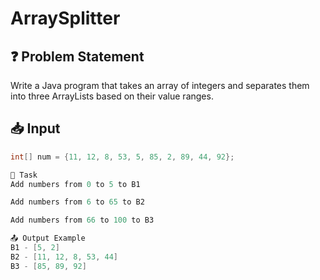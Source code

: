 # ArraySplitter

## ❓ Problem Statement

Write a Java program that takes an array of integers and separates them into three ArrayLists based on their value ranges.

## 📥 Input
```java
int[] num = {11, 12, 8, 53, 5, 85, 2, 89, 44, 92};

🎯 Task
Add numbers from 0 to 5 to B1

Add numbers from 6 to 65 to B2

Add numbers from 66 to 100 to B3

📤 Output Example
B1 - [5, 2]
B2 - [11, 12, 8, 53, 44]
B3 - [85, 89, 92]
